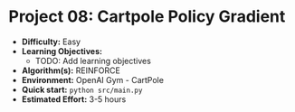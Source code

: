 # Project 08: Cartpole Policy Gradient

*   **Difficulty:** Easy
*   **Learning Objectives:**
    *   TODO: Add learning objectives
*   **Algorithm(s):** REINFORCE
*   **Environment:** OpenAI Gym - CartPole
*   **Quick start:** `python src/main.py`
*   **Estimated Effort:** 3-5 hours
